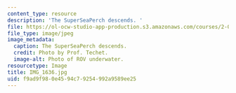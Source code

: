 ```yaml
---
content_type: resource
description: 'The SuperSeaPerch descends. '
file: https://ol-ocw-studio-app-production.s3.amazonaws.com/courses/2-011-introduction-to-ocean-science-and-engineering-spring-2006/f9ad9f980e4594c79254992a9589ee25_IMG_1636.jpg
file_type: image/jpeg
image_metadata:
  caption: The SuperSeaPerch descends.
  credit: Photo by Prof. Techet.
  image-alt: Photo of ROV underwater.
resourcetype: Image
title: IMG_1636.jpg
uid: f9ad9f98-0e45-94c7-9254-992a9589ee25
---
```

